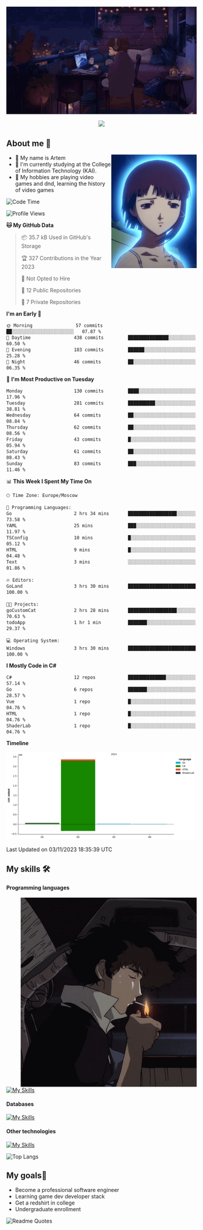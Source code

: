 <div align="center">
  <p>
    <img src="assets/lo-fi.gif">
  </p>
  <p>
    <img src="https://readme-typing-svg.herokuapp.com?color=%2336BCF7&lines=Welcome-to-my-profile&center=true&width=380&height=50&duration=4000&pause=1000">
  </p>
</div>

<div>
  <h2>About me 🚀</h2>
   <div align="center">
    <img src="assets/lain2.gif" align="right" height="300px">
  </div>
  <ul>
    <li>👨 My name is Artem</li>
    <li>🌱 I'm currently studying at the College of Information Technology (KAI).</li>
    <li>👾 My hobbies are playing video games and dnd, learning the history of video games </li>
  </ul>
</div>


<!--START_SECTION:waka-->
![Code Time](http://img.shields.io/badge/Code%20Time-27%20hrs%2040%20mins-blue)

![Profile Views](http://img.shields.io/badge/Profile%20Views-0-blue)

**🐱 My GitHub Data** 

> 📦 35.7 kB Used in GitHub's Storage 
 > 
> 🏆 327 Contributions in the Year 2023
 > 
> 🚫 Not Opted to Hire
 > 
> 📜 12 Public Repositories 
 > 
> 🔑 7 Private Repositories 
 > 
**I'm an Early 🐤** 

```text
🌞 Morning                57 commits          ██░░░░░░░░░░░░░░░░░░░░░░░   07.87 % 
🌆 Daytime                438 commits         ███████████████░░░░░░░░░░   60.50 % 
🌃 Evening                183 commits         ██████░░░░░░░░░░░░░░░░░░░   25.28 % 
🌙 Night                  46 commits          ██░░░░░░░░░░░░░░░░░░░░░░░   06.35 % 
```
📅 **I'm Most Productive on Tuesday** 

```text
Monday                   130 commits         ████░░░░░░░░░░░░░░░░░░░░░   17.96 % 
Tuesday                  281 commits         ██████████░░░░░░░░░░░░░░░   38.81 % 
Wednesday                64 commits          ██░░░░░░░░░░░░░░░░░░░░░░░   08.84 % 
Thursday                 62 commits          ██░░░░░░░░░░░░░░░░░░░░░░░   08.56 % 
Friday                   43 commits          █░░░░░░░░░░░░░░░░░░░░░░░░   05.94 % 
Saturday                 61 commits          ██░░░░░░░░░░░░░░░░░░░░░░░   08.43 % 
Sunday                   83 commits          ███░░░░░░░░░░░░░░░░░░░░░░   11.46 % 
```


📊 **This Week I Spent My Time On** 

```text
🕑︎ Time Zone: Europe/Moscow

💬 Programming Languages: 
Go                       2 hrs 34 mins       ██████████████████░░░░░░░   73.58 % 
YAML                     25 mins             ███░░░░░░░░░░░░░░░░░░░░░░   11.97 % 
TSConfig                 10 mins             █░░░░░░░░░░░░░░░░░░░░░░░░   05.12 % 
HTML                     9 mins              █░░░░░░░░░░░░░░░░░░░░░░░░   04.48 % 
Text                     3 mins              ░░░░░░░░░░░░░░░░░░░░░░░░░   01.86 % 

🔥 Editors: 
GoLand                   3 hrs 30 mins       █████████████████████████   100.00 % 

🐱‍💻 Projects: 
goCustomCat              2 hrs 28 mins       ██████████████████░░░░░░░   70.63 % 
todoApp                  1 hr 1 min          ███████░░░░░░░░░░░░░░░░░░   29.37 % 

💻 Operating System: 
Windows                  3 hrs 30 mins       █████████████████████████   100.00 % 
```

**I Mostly Code in C#** 

```text
C#                       12 repos            ██████████████░░░░░░░░░░░   57.14 % 
Go                       6 repos             ███████░░░░░░░░░░░░░░░░░░   28.57 % 
Vue                      1 repo              █░░░░░░░░░░░░░░░░░░░░░░░░   04.76 % 
HTML                     1 repo              █░░░░░░░░░░░░░░░░░░░░░░░░   04.76 % 
ShaderLab                1 repo              █░░░░░░░░░░░░░░░░░░░░░░░░   04.76 % 
```



**Timeline**

![Lines of Code chart](https://raw.githubusercontent.com/nifle3/nifle3/main/assets/bar_graph.png)


 Last Updated on 03/11/2023 18:35:39 UTC
<!--END_SECTION:waka-->

## My skills 🛠️
#### Programming languages
<div align="center">
  <img src="assets/bebop_smoke.gif" align="right" height="500px">
</div>


[![My Skills](https://skillicons.dev/icons?i=go,cs,python)](https://skillicons.dev)
#### Databases
[![My Skills](https://skillicons.dev/icons?i=mysql,mongodb,postgres)](https://skillicons.dev)
#### Other technologies
[![My Skills](https://skillicons.dev/icons?i=unity,docker,git,wasm)](https://skillicons.dev)

![Top Langs](https://github-readme-stats.vercel.app/api/top-langs/?username=nifle3&layout=compact&theme=nord)


## My goals🚀
- Become a professional software engineer
- Learning game dev developer stack
- Get a redshirt in college
- Undergraduate enrollment

![Readme Quotes](https://quotes-github-readme.vercel.app/api?type=horizontal&theme=nord) 
